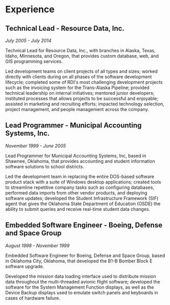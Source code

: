 # Experience

## Technical Lead - Resource Data, Inc.

_July 2005 - July 2014_

Technical Lead for Resource Data, Inc., with branches in Alaska, Texas, Idaho, Minnesota, and Oregon, that provides custom database, web, and GIS programming services.

Led development teams on client projects of all types and sizes; worked directly with clients during on all phases of the software development lifecycle; completed some of RDI's most challenging development projects such as the invoicing system for the Trans-Alaska Pipeline; provided technical leadership on internal initiatives; mentored junior developers; instituted processes that allows projects to be successful and enjoyable; assisted in marketing and recruiting efforts; impacted technology selection, project management, and people management across the company.

## Lead Programmer - Municipal Accounting Systems, Inc.

_November 1999 - June 2005_

Lead Programmer for Municipal Accounting Systems, Inc, based in Shawnee, Oklahoma, that provides accounting and student information software solutions to school districts.

Led the development team in replacing the entire DOS-based software product stack with a suite of Windows desktop applications; created tools to streamline repetitive company tasks such as configuring databases, performed data imports from other vendor products, and deploying software updates; developed the Student Infrastructure Framework (SIF) agent that gives the Oklahoma State Department of Education (OSDE) the ability to submit queries and receive real-time student data changes.

## Embedded Software Engineer - Boeing, Defense and Space Group

_August 1998 - November 1999_

Embedded Software Engineer for Boeing, Defense and Space Group, based in Oklahoma City, Oklahoma, that developed the B1-B Bomber Block E software upgrade.

Developed the mission data loading interface used to distribute mission data throughout the multi-threaded avionic flight software; developed the software for the System Management Function displays, as well as the Device Backup displays used to emulate switch panels and keyboards in cases of hardware failure.
